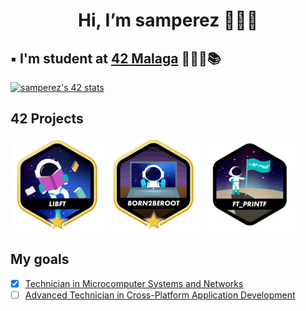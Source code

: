 <h1 align="center"> Hi, I’m samperez 🙋🏻‍♂️ </h1>

## ▪️ I'm student at [42 Malaga](https://www.42malaga.com/) 👨🏻‍💻📚 

[![samperez's 42 stats](https://badge.mediaplus.ma/binary/samperez?1337Badge=off&UM6P=off)](https://github.com/oakoudad/badge42)  

## 42 Projects
![libft](imgs/libftm.png)
![Born2beroot](imgs/born2berootm.png)
![Ft_printf](imgs/ft_printfn.png)

## My goals
- [x] [Technician in Microcomputer Systems and Networks](https://www.todofp.es/que-estudiar/familias-profesionales/informatica-comunicaciones/sistemas-microniformaticos-redes.html)  
- [ ] [Advanced Technician in Cross-Platform Application Development](https://www.todofp.es/que-estudiar/familias-profesionales/informatica-comunicaciones/des-aplicaciones-multiplataforma.html)  
